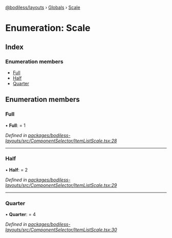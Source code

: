 [@bodiless/layouts](../README.md) › [Globals](../globals.md) › [Scale](scale.md)

# Enumeration: Scale

## Index

### Enumeration members

* [Full](scale.md#full)
* [Half](scale.md#half)
* [Quarter](scale.md#quarter)

## Enumeration members

###  Full

• **Full**: = 1

*Defined in [packages/bodiless-layouts/src/ComponentSelector/ItemListScale.tsx:28](https://github.com/johnsonandjohnson/Bodiless-JS/blob/6524581/packages/bodiless-layouts/src/ComponentSelector/ItemListScale.tsx#L28)*

___

###  Half

• **Half**: = 2

*Defined in [packages/bodiless-layouts/src/ComponentSelector/ItemListScale.tsx:29](https://github.com/johnsonandjohnson/Bodiless-JS/blob/6524581/packages/bodiless-layouts/src/ComponentSelector/ItemListScale.tsx#L29)*

___

###  Quarter

• **Quarter**: = 4

*Defined in [packages/bodiless-layouts/src/ComponentSelector/ItemListScale.tsx:30](https://github.com/johnsonandjohnson/Bodiless-JS/blob/6524581/packages/bodiless-layouts/src/ComponentSelector/ItemListScale.tsx#L30)*
